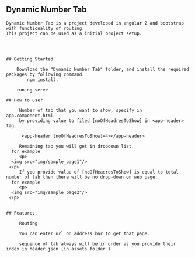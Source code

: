 ## Dynamic Number Tab

	Dynamic Number Tab is a project developed in angular 2 and bootstrap with functionality of routing.
	This project can be used as a initial project setup.




	## Getting Started

		Download the "Dynamic Number Tab" folder, and install the required packages by following command.
			npm install.
			
		run ng serve

	## How to use?

		 Number of tab that you want to show, specify in app.component.html
		 by providing value to filed [noOfHeadresToShow] in <app-header> tag.
		 
		  <app-header [noOfHeadresToShow]=4></app-header>

		 Remaining tab you will get in dropdown list.
      for example
		 <p> 
      <img src="img/sample_page1"/>
     </p>
		 If you provide value of [noOfHeadresToShow] is equal to total number of tab then there will be no drop-down on web page.
      for example
		 <p> 
      <img src="img/sample_page2"/>
     </p>
 

	## Features
 
		 Routing
		 
		 You can enter url on address bar to get that page.
		 
		 sequence of tab always will be in order as you provide their index in header.json (in assets folder ).
